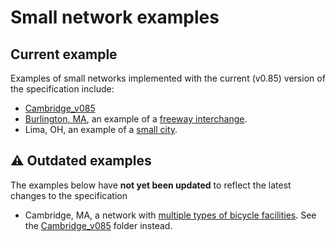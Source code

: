 # Small network examples

## Current example
Examples of small networks implemented with the current (v0.85) version of the specification include:
- [Cambridge_v085](Cambridge_v085) 
- [Burlington, MA](Freeway_Interchange), an example of a [freeway interchange](../../../wiki/Freeway-Interchange).
- Lima, OH, an example of a [small city](../../../wiki/Lima).


## :warning: Outdated examples
The examples below have **not yet been updated** to reflect the latest changes to the specification
- Cambridge, MA, a network with [multiple types of bicycle facilities](../../../wiki/Multiple-Bike-Facilities). 
See the [Cambridge_v085](Cambridge_v085) folder instead.

